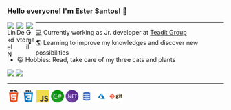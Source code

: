 ### Hello everyone! I'm Ester Santos! :sunflower:

<a target="_blank" href="https://www.linkedin.com/in/ester-r-2292438b/">
  <img align="left" alt="LinkdeIN" width="22px" src="https://cdn.jsdelivr.net/npm/simple-icons@v3/icons/linkedin.svg" />
</a>
<a target="_blank" href="https://dev.to/esterribeiro">
  <img align="left" alt="Devto" width="22px" src="https://cdn.jsdelivr.net/npm/simple-icons@v3/icons/dev-dot-to.svg" />
</a>
<a target="_blank" href="mailto:ester.ribeiro@al.infnet.edu.br">
  <img align="left" alt="Gmail" width="22px" src="https://cdn.jsdelivr.net/npm/simple-icons@v3/icons/gmail.svg" />
</a>

<hr></hr>

- :computer: Currently working as Jr. developer at <a href = "https://teadit.com/br">Teadit Group</a>
- :earth_americas: Learning to improve my knowledges and discover new possibilities
- :smile_cat: Hobbies: Read, take care of my three cats and plants

<!--
**EsterRibeiro/EsterRibeiro** is a ✨ _special_ ✨ repository because its `README.md` (this file) appears on your GitHub profile.



Here are some ideas to get you started:

- 🔭 Currently working on 
- 🌱 I’m currently learning ...
- 👯 I’m looking to collaborate on ...
- 🤔 I’m looking for help with ...
- 💬 Ask me about ...
- 📫 How to reach me: ...
- 😄 Pronouns: ...
- ⚡ Fun fact: ...
-->


<a href="https://github.com/esterribeiro">
  <img height="180em" src="https://github-readme-stats.vercel.app/api?username=esterribeiro&show_icons=true&theme=tokyonight" data-canonical-src="https://github-readme-stats.vercel.app/api?username=esterribeiro&amp;show_icons=true&amp;amp;include_all_commits=true&amp;count_private=true" style="max-width:100%;">
  
  <img height="180em" src="https://github-readme-stats.vercel.app/api/top-langs/?username=esterribeiro&layout=compact&theme=tokyonight" data-canonical-src="https://github-readme-stats.vercel.app/api/top-langs/?username=esterribeiro&amp;layout=compact&amp;langs_count=16&amp" style="max-width:100%;">
</a>


<hr></hr>

<code><img height="30" src="https://raw.githubusercontent.com/github/explore/80688e429a7d4ef2fca1e82350fe8e3517d3494d/topics/html/html.png"></code>
<code><img height="30" src="https://raw.githubusercontent.com/github/explore/80688e429a7d4ef2fca1e82350fe8e3517d3494d/topics/css/css.png"></code>
<code><img height="30" src="https://raw.githubusercontent.com/github/explore/80688e429a7d4ef2fca1e82350fe8e3517d3494d/topics/javascript/javascript.png"></code>
<code><img height="30" src="https://raw.githubusercontent.com/github/explore/80688e429a7d4ef2fca1e82350fe8e3517d3494d/topics/csharp/csharp.png"></code>
<code><img height="30" src="https://raw.githubusercontent.com/github/explore/80688e429a7d4ef2fca1e82350fe8e3517d3494d/topics/dotnet/dotnet.png"></code>
<code><img height="30" src="https://raw.githubusercontent.com/github/explore/80688e429a7d4ef2fca1e82350fe8e3517d3494d/topics/sql/sql.png"></code>
<code><img height="30" src="https://raw.githubusercontent.com/github/explore/80688e429a7d4ef2fca1e82350fe8e3517d3494d/topics/azure/azure.png"></code>
<code><img height="30" src="https://raw.githubusercontent.com/github/explore/80688e429a7d4ef2fca1e82350fe8e3517d3494d/topics/git/git.png"></code>




